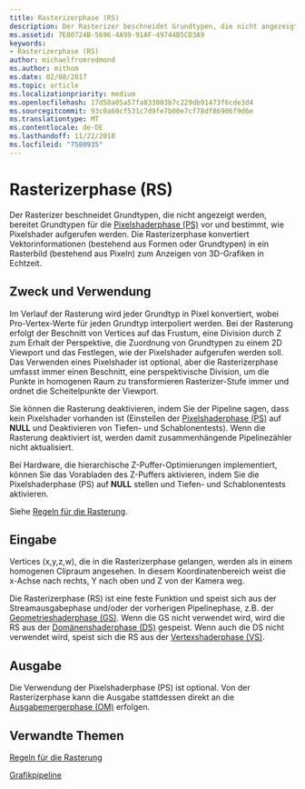 ```yaml
---
title: Rasterizerphase (RS)
description: Der Rasterizer beschneidet Grundtypen, die nicht angezeigt werden, bereitet Grundtypen für die Pixelshaderphase (PS) vor und bestimmt, wie Pixelshader aufgerufen werden.
ms.assetid: 7E80724B-5696-4A99-91AF-49744B5CD3A9
keywords:
- Rasterizerphase (RS)
author: michaelfromredmond
ms.author: mithom
ms.date: 02/08/2017
ms.topic: article
ms.localizationpriority: medium
ms.openlocfilehash: 17d58a05a57fa833003b7c229db91473f6cde3d4
ms.sourcegitcommit: 93c0a60cf531c7d9fe7b00e7cf78df86906f9d6e
ms.translationtype: MT
ms.contentlocale: de-DE
ms.lasthandoff: 11/22/2018
ms.locfileid: "7580935"
---
```

# <a name="rasterizer-rs-stage"></a>Rasterizerphase (RS)


Der Rasterizer beschneidet Grundtypen, die nicht angezeigt werden, bereitet Grundtypen für die [Pixelshaderphase (PS)](pixel-shader-stage--ps-.md) vor und bestimmt, wie Pixelshader aufgerufen werden. Die Rasterizerphase konvertiert Vektorinformationen (bestehend aus Formen oder Grundtypen) in ein Rasterbild (bestehend aus Pixeln) zum Anzeigen von 3D-Grafiken in Echtzeit.

## <a name="span-idpurposeandusesspanspan-idpurposeandusesspanspan-idpurposeandusesspanpurpose-and-uses"></a><span id="Purpose_and_uses"></span><span id="purpose_and_uses"></span><span id="PURPOSE_AND_USES"></span>Zweck und Verwendung


Im Verlauf der Rasterung wird jeder Grundtyp in Pixel konvertiert, wobei Pro-Vertex-Werte für jeden Grundtyp interpoliert werden. Bei der Rasterung erfolgt der Beschnitt von Vertices auf das Frustum, eine Division durch Z zum Erhalt der Perspektive, die Zuordnung von Grundtypen zu einem 2D Viewport und das Festlegen, wie der Pixelshader aufgerufen werden soll. Das Verwenden eines Pixelshader ist optional, aber die Rasterizerphase umfasst immer einen Beschnitt, eine perspektivische Division, um die Punkte in homogenen Raum zu transformieren Rasterizer-Stufe immer und ordnet die Scheitelpunkte der Viewport.

Sie können die Rasterung deaktivieren, indem Sie der Pipeline sagen, dass kein Pixelshader vorhanden ist (Einstellen der [Pixelshaderphase (PS)](pixel-shader-stage--ps-.md) auf **NULL** und Deaktivieren von Tiefen- und Schablonentests). Wenn die Rasterung deaktiviert ist, werden damit zusammenhängende Pipelinezähler nicht aktualisiert.

Bei Hardware, die hierarchische Z-Puffer-Optimierungen implementiert, können Sie das Vorabladen des Z-Puffers aktivieren, indem Sie die Pixelshaderphase (PS) auf **NULL** stellen und Tiefen- und Schablonentests aktivieren.

Siehe [Regeln für die Rasterung](rasterization-rules.md).

## <a name="span-idinputspanspan-idinputspanspan-idinputspaninput"></a><span id="Input"></span><span id="input"></span><span id="INPUT"></span>Eingabe


Vertices (x,y,z,w), die in die Rasterizerphase gelangen, werden als in einem homogenen Clipraum angesehen. In diesem Koordinatenbereich weist die x-Achse nach rechts, Y nach oben und Z von der Kamera weg.

Die Rasterizerphase (RS) ist eine feste Funktion und speist sich aus der Streamausgabephase und/oder der vorherigen Pipelinephase, z.B. der [Geometrieshaderphase (GS)](geometry-shader-stage--gs-.md). Wenn die GS nicht verwendet wird, wird die RS aus der [Domänenshaderphase (DS)](domain-shader-stage--ds-.md) gespeist. Wenn auch die DS nicht verwendet wird, speist sich die RS aus der [Vertexshaderphase (VS)](vertex-shader-stage--vs-.md).

## <a name="span-idoutputspanspan-idoutputspanspan-idoutputspanoutput"></a><span id="Output"></span><span id="output"></span><span id="OUTPUT"></span>Ausgabe


Die Verwendung der Pixelshaderphase (PS) ist optional. Von der Rasterizerphase kann die Ausgabe stattdessen direkt an die [Ausgabemergerphase (OM)](output-merger-stage--om-.md) erfolgen.

## <a name="span-idrelated-topicsspanrelated-topics"></a><span id="related-topics"></span>Verwandte Themen


[Regeln für die Rasterung](rasterization-rules.md)

[Grafikpipeline](graphics-pipeline.md)

 

 




